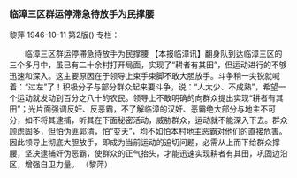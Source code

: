 ### 临漳三区群运停滞急待放手为民撑腰
黎萍
1946-10-11
第2版()
专栏：

　　临漳三区群运停滞急待放手为民撑腰
    【本报临漳讯】翻身队到达临漳三区的三个多月中，虽已有二十余村打开局面，实现了“耕者有其田”，但运动进行的不够迅速和深入。这主要原因在于领导上束手束脚不敢大胆放手。斗争稍一尖锐就喊着：“过左”了！积极分子与部分群众起来要斗争，说：“人太少、不成熟”，希望一个运动就发动到百分之八十的农民。领导上不敢明确的向群众提出实现“耕者有其田”；光片面强调反奸、反恶霸，不了解临漳的汉奸、恶霸绝大部分与地主不可分，如不将其逮捕，听其在下面秘密活动，威胁群众，运动就不能深入下去。群众顾虑固多，但怕伪匪郭清，怕“变天”，均不如怕本村地主恶霸对他们的直接危害。
    因此领导上彻底大胆放手，即成为当前运动的迫切问题，必需从上而下给群众撑腰，坚决逮捕奸伪恶霸，使群众的正气抬头，才能迅速实现耕者有其田，巩固边沿区，增强自卫力量。
    （黎萍）
